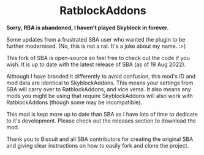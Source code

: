 <!--suppress HtmlDeprecatedAttribute -->
<h1 align="center">RatblockAddons</h1>

**Sorry, RBA is abandoned, I haven't played Skyblock in forever.**

Some updates from a frustrated SBA user who wanted the plugin to be further modernised. (No, this is not a rat. It's a joke about my name. :>)

This fork of SBA is open-source so feel free to check out the code if you wish.
It is up to date with the latest release of SBA (as of 19 Aug 2022).

Although I have branded it differently to avoid confusion, this mod's ID and mod data are identical to SkyblockAddons. This means your settings from SBA will carry over to RatblockAddons, and vice versa. It also means any mods you might be using that require SkyblockAddons will also work with RatblockAddons (though some may be incompatible).

This mod is kept more up to date than SBA as I have lots of time to dedicate to it's development.
Please check out the releases section to download the mod.

Thank you to Biscuit and all SBA contributors for creating the original SBA and giving clear instructions on how to easily fork and clone the project.
